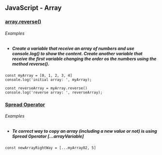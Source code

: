 ## JavaScript - Array
### [array.reverse()](https://github.com/waisbek/today-i-learned/blob/feature/javascript/javascript/array.js)

###### Examples

* ##### Create a variable that receive an array of numbers and use console.log() to show the content. Create another variable that receive the first variable changing the order os the numbers using the method reverse().
```
const myArray = [0, 1, 2, 3, 4]
console.log('initial array: ', myArray);

const reverseArray = myArray.reverse()
console.log('reverse array: ', reverseArray);
```

### [Spread Operator](https://github.com/waisbek/today-i-learned/blob/feature/javascript/javascript/array.js)

###### Examples

* ##### Te correct way to copy an array (including a new value or not) is using Spread Operator [...arrayVariable]
```
const newArrayRightWay = [...myArray02, 5]
```